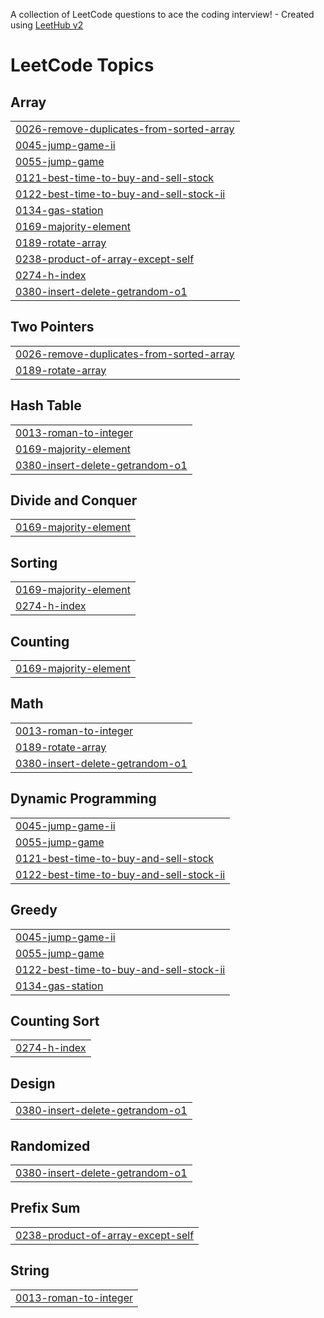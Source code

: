 A collection of LeetCode questions to ace the coding interview! - Created using [LeetHub v2](https://github.com/arunbhardwaj/LeetHub-2.0)
<!---LeetCode Topics Start-->
# LeetCode Topics
## Array
|  |
| ------- |
| [0026-remove-duplicates-from-sorted-array](https://github.com/rahulptl/LeetCode/tree/master/0026-remove-duplicates-from-sorted-array) |
| [0045-jump-game-ii](https://github.com/rahulptl/LeetCode/tree/master/0045-jump-game-ii) |
| [0055-jump-game](https://github.com/rahulptl/LeetCode/tree/master/0055-jump-game) |
| [0121-best-time-to-buy-and-sell-stock](https://github.com/rahulptl/LeetCode/tree/master/0121-best-time-to-buy-and-sell-stock) |
| [0122-best-time-to-buy-and-sell-stock-ii](https://github.com/rahulptl/LeetCode/tree/master/0122-best-time-to-buy-and-sell-stock-ii) |
| [0134-gas-station](https://github.com/rahulptl/LeetCode/tree/master/0134-gas-station) |
| [0169-majority-element](https://github.com/rahulptl/LeetCode/tree/master/0169-majority-element) |
| [0189-rotate-array](https://github.com/rahulptl/LeetCode/tree/master/0189-rotate-array) |
| [0238-product-of-array-except-self](https://github.com/rahulptl/LeetCode/tree/master/0238-product-of-array-except-self) |
| [0274-h-index](https://github.com/rahulptl/LeetCode/tree/master/0274-h-index) |
| [0380-insert-delete-getrandom-o1](https://github.com/rahulptl/LeetCode/tree/master/0380-insert-delete-getrandom-o1) |
## Two Pointers
|  |
| ------- |
| [0026-remove-duplicates-from-sorted-array](https://github.com/rahulptl/LeetCode/tree/master/0026-remove-duplicates-from-sorted-array) |
| [0189-rotate-array](https://github.com/rahulptl/LeetCode/tree/master/0189-rotate-array) |
## Hash Table
|  |
| ------- |
| [0013-roman-to-integer](https://github.com/rahulptl/LeetCode/tree/master/0013-roman-to-integer) |
| [0169-majority-element](https://github.com/rahulptl/LeetCode/tree/master/0169-majority-element) |
| [0380-insert-delete-getrandom-o1](https://github.com/rahulptl/LeetCode/tree/master/0380-insert-delete-getrandom-o1) |
## Divide and Conquer
|  |
| ------- |
| [0169-majority-element](https://github.com/rahulptl/LeetCode/tree/master/0169-majority-element) |
## Sorting
|  |
| ------- |
| [0169-majority-element](https://github.com/rahulptl/LeetCode/tree/master/0169-majority-element) |
| [0274-h-index](https://github.com/rahulptl/LeetCode/tree/master/0274-h-index) |
## Counting
|  |
| ------- |
| [0169-majority-element](https://github.com/rahulptl/LeetCode/tree/master/0169-majority-element) |
## Math
|  |
| ------- |
| [0013-roman-to-integer](https://github.com/rahulptl/LeetCode/tree/master/0013-roman-to-integer) |
| [0189-rotate-array](https://github.com/rahulptl/LeetCode/tree/master/0189-rotate-array) |
| [0380-insert-delete-getrandom-o1](https://github.com/rahulptl/LeetCode/tree/master/0380-insert-delete-getrandom-o1) |
## Dynamic Programming
|  |
| ------- |
| [0045-jump-game-ii](https://github.com/rahulptl/LeetCode/tree/master/0045-jump-game-ii) |
| [0055-jump-game](https://github.com/rahulptl/LeetCode/tree/master/0055-jump-game) |
| [0121-best-time-to-buy-and-sell-stock](https://github.com/rahulptl/LeetCode/tree/master/0121-best-time-to-buy-and-sell-stock) |
| [0122-best-time-to-buy-and-sell-stock-ii](https://github.com/rahulptl/LeetCode/tree/master/0122-best-time-to-buy-and-sell-stock-ii) |
## Greedy
|  |
| ------- |
| [0045-jump-game-ii](https://github.com/rahulptl/LeetCode/tree/master/0045-jump-game-ii) |
| [0055-jump-game](https://github.com/rahulptl/LeetCode/tree/master/0055-jump-game) |
| [0122-best-time-to-buy-and-sell-stock-ii](https://github.com/rahulptl/LeetCode/tree/master/0122-best-time-to-buy-and-sell-stock-ii) |
| [0134-gas-station](https://github.com/rahulptl/LeetCode/tree/master/0134-gas-station) |
## Counting Sort
|  |
| ------- |
| [0274-h-index](https://github.com/rahulptl/LeetCode/tree/master/0274-h-index) |
## Design
|  |
| ------- |
| [0380-insert-delete-getrandom-o1](https://github.com/rahulptl/LeetCode/tree/master/0380-insert-delete-getrandom-o1) |
## Randomized
|  |
| ------- |
| [0380-insert-delete-getrandom-o1](https://github.com/rahulptl/LeetCode/tree/master/0380-insert-delete-getrandom-o1) |
## Prefix Sum
|  |
| ------- |
| [0238-product-of-array-except-self](https://github.com/rahulptl/LeetCode/tree/master/0238-product-of-array-except-self) |
## String
|  |
| ------- |
| [0013-roman-to-integer](https://github.com/rahulptl/LeetCode/tree/master/0013-roman-to-integer) |
<!---LeetCode Topics End-->